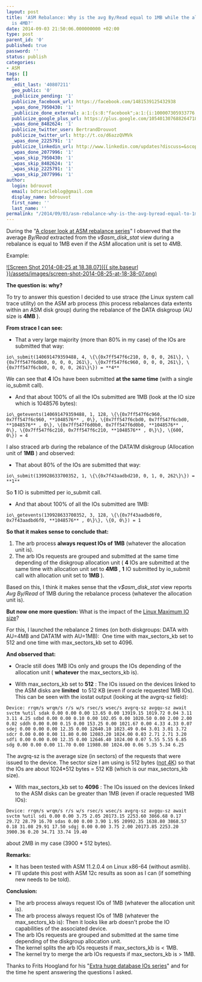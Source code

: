 ```yaml
---
layout: post
title: 'ASM Rebalance: Why is the avg By/Read equal to 1MB while the allocation unit
  is 4MB?'
date: 2014-09-03 21:50:06.000000000 +02:00
type: post
parent_id: '0'
published: true
password: ''
status: publish
categories:
- ASM
tags: []
meta:
  _edit_last: '40807211'
  geo_public: '0'
  _publicize_pending: '1'
  publicize_facebook_url: https://facebook.com/1481539125432938
  _wpas_done_7950430: '1'
  _publicize_done_external: a:1:{s:8:"facebook";a:1:{i:100007305933776;b:1;}}
  publicize_google_plus_url: https://plus.google.com/105401307688264718604/posts/hh7WZqBizqm
  _wpas_done_8482624: '1'
  publicize_twitter_user: BertrandDrouvot
  publicize_twitter_url: http://t.co/d6azzQVMVk
  _wpas_done_2225791: '1'
  publicize_linkedin_url: http://www.linkedin.com/updates?discuss=&scope=16310177&stype=M&topic=5913035041474121728&type=U&a=pelK
  _wpas_done_2077996: '1'
  _wpas_skip_7950430: '1'
  _wpas_skip_8482624: '1'
  _wpas_skip_2225791: '1'
  _wpas_skip_2077996: '1'
author:
  login: bdrouvot
  email: bdtoracleblog@gmail.com
  display_name: bdrouvot
  first_name: ''
  last_name: ''
permalink: "/2014/09/03/asm-rebalance-why-is-the-avg-byread-equal-to-1mb-while-the-allocation-unit-is-4mb/"
---
```

During the "[A closer look at ASM rebalance series](http://bdrouvot.wordpress.com/2014/08/25/a-closer-look-at-asm-rebalance-part-i-disks-have-been-added/ "A closer look at ASM rebalance, Part I: Disks have been added")" I observed that the average _By/Read_&nbsp;extracted from the&nbsp;_v$asm\_disk\_stat_ view during a rebalance is equal&nbsp;to 1MB even if the ASM allocation unit is set to 4MB.

Example:

[![Screen Shot 2014-08-25 at 18.38.07]({{ site.baseurl }}/assets/images/screen-shot-2014-08-25-at-18-38-07.png)](http://bdrouvot.files.wordpress.com/2014/08/screen-shot-2014-08-25-at-18-38-07.png)

**The question is: why?**

To try to answer this question I decided to use strace (the Linux system call trace utility) on the ASM arb process (this process rebalances data extents within an ASM disk group) during the rebalance of the DATA diskgroup (AU size is **4MB** ).

**From strace I&nbsp;can see:**

- That a very large majority (more than 80% in my case) of the IOs are submitted that way:

```
io\_submit(140691479359488, 4, \{\{0x7ff547f6c210, 0, 0, 0, 261\}, \{0x7ff547f6d0b0, 0, 0, 0, 261\}, \{0x7ff547f6c960, 0, 0, 0, 261\}, \{0x7ff547f6cbd0, 0, 0, 0, 261\}\}) = **4**
```

We can see that **4** IOs have been submitted **at the same time** (with a single io\_submit call).

- And that about 100% of all the IOs submitted are&nbsp;1MB (look at the IO size which is 1048576 bytes):

```
io\_getevents(140691479359488, 1, 128, \{\{0x7ff547f6c960, 0x7ff547f6c960, **1048576** , 0\}, \{0x7ff547f6cbd0, 0x7ff547f6cbd0, **1048576** , 0\}, \{0x7ff547f6d0b0, 0x7ff547f6d0b0, **1048576** , 0\}, \{0x7ff547f6c210, 0x7ff547f6c210, **1048576** , 0\}\}, \{600, 0\}) = 4
```

I also straced arb&nbsp;during the rebalance of the DATA1M diskgroup (Allocation unit of **1MB** ) and observed:

- That about 80% of the IOs are submitted that way:

```
io\_submit(139928633700352, 1, \{\{0x7f43aadbd210, 0, 1, 0, 262\}\}) = **1**
```

So **1** IO is submitted per io\_submit call.

- And that&nbsp;about 100% of all the IOs submitted are&nbsp;1MB:

```
io\_getevents(139928633700352, 3, 128, \{\{0x7f43aadbd6f0, 0x7f43aadbd6f0, **1048576** , 0\}\}, \{0, 0\}) = 1
```

**So that it makes sense to conclude&nbsp;that:**

1. The arb process **always request IOs of 1MB** (whatever the allocation unit is).
2. The arb IOs requests are grouped and submitted at the same time depending of the diskgroup allocation unit ( **4** IOs are submitted at the same time with allocation unit set to **4MB** , **1** IO submitted by io\_submit call with allocation unit set to **1MB** ).

Based on this, I think it makes sense that the&nbsp;_v$asm\_disk\_stat_ view reports _Avg By/Read_ of 1MB during the rebalance process (whatever the allocation unit is).

**But now one more question:** What is the impact of the [Linux Maximum IO size](http://martincarstenbach.wordpress.com/2013/07/03/increasing-the-maximum-io-size-in-linux/)?

For this, I launched the rebalance 2 times (on both diskgroups: DATA with AU=4MB and DATA1M with AU=1MB): &nbsp;One time with&nbsp;max\_sectors\_kb set to 512 and one time with&nbsp;max\_sectors\_kb set to 4096.

**And observed that:**

- Oracle still does&nbsp;1MB IOs only and groups the IOs depending of the allocation unit ( **whatever** the&nbsp;max\_sectors\_kb is).

- With max\_sectors\_kb set to **512** : The IOs issued&nbsp;on the devices linked to the ASM disks are **limited** &nbsp;to 512 KB (even if oracle requested 1MB IOs). This can be seen with the iostat output (looking at the avgrq-sz field):

```
Device: rrqm/s wrqm/s r/s w/s rsec/s wsec/s avgrq-sz avgqu-sz await svctm %util sdak 0.00 0.00 0.00 13.65 0.00 13919.15 1019.72 0.04 3.11 3.11 4.25 sdbd 0.00 0.00 0.10 0.00 102.05 0.00 1020.50 0.00 2.00 2.00 0.02 sddh 0.00 0.00 0.15 0.00 153.25 0.00 1021.67 0.00 4.33 4.33 0.07 sdej 0.00 0.00 0.00 12.35 0.00 12640.10 1023.49 0.04 3.01 3.01 3.72 sdcr 0.00 0.00 0.00 11.80 0.00 12083.20 1024.00 0.03 2.71 2.71 3.20 sdfi 0.00 0.00 0.00 12.35 0.00 12646.40 1024.00 0.07 5.55 5.55 6.85 sdg 0.00 0.00 0.00 11.70 0.00 11980.80 1024.00 0.06 5.35 5.34 6.25
```

The&nbsp;avgrq-sz is the average size (in sectors) of the requests that were issued to the device. The sector size I am using is 512 bytes ([not 4K](http://flashdba.com/4k-sector-size/deep-dive-oracle-with-4k-sectors/)) so that the IOs are about 1024\*512 bytes = 512 KB (which is our&nbsp;max\_sectors\_kb size).

- With max\_sectors\_kb set to **4096** : The IOs issued&nbsp;on the devices linked to the ASM disks can be&nbsp;greater than 1MB&nbsp;(even if oracle requested 1MB IOs):

```
Device: rrqm/s wrqm/s r/s w/s rsec/s wsec/s avgrq-sz avgqu-sz await svctm %util sdi 0.00 0.00 3.75 2.05 20173.15 2253.60 3866.68 0.17 29.72 28.79 16.70 sdas 0.00 0.00 3.90 1.95 20992.35 1638.80 3868.57 0.18 31.08 29.91 17.50 sdgj 0.00 0.00 3.75 2.00 20173.85 2253.20 3900.36 0.20 34.71 33.74 19.40
```

about&nbsp;2MB in my case (3900 \* 512 bytes).

**Remarks:**

- It has been tested with ASM 11.2.0.4 on Linux x86-64 (without asmlib).
- I’ll update this post with ASM 12c results as soon as I can (if something new needs to be told).

**Conclusion:**

- The arb process always request IOs of 1MB (whatever the allocation unit is).
- The arb process always request IOs of 1MB (whatever the max\_sectors\_kb is): Then it looks like arb doesn't probe the IO capabilities of the associated&nbsp;device.
- The arb IOs requests are grouped and submitted at the same time depending of the diskgroup allocation unit.
- The kernel&nbsp;splits the arb IOs requests if&nbsp;max\_sectors\_kb is \< 1MB.
- The kernel&nbsp;try to merge&nbsp;the arb IOs requests if&nbsp;max\_sectors\_kb is \>&nbsp;1MB.

Thanks to Frits Hoogland for his "[Extra huge database IOs series](https://fritshoogland.wordpress.com/2013/07/14/extra-huge-database-ios-part-3/)" and for the&nbsp;time he spent answering the questions I asked.

